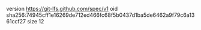 version https://git-lfs.github.com/spec/v1
oid sha256:74945cff1e16269de712ed466fc68f5b0437d1ba5de6462a9f79c6a1361ccf27
size 12
